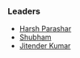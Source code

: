 ### Leaders
* [Harsh Parashar](mailto:harsh.parashar@owasp.org)
* [Shubham](mailto:shubham@owasp.org)
* [Jitender Kumar](mailto:jitender.kumar@owasp.or)
